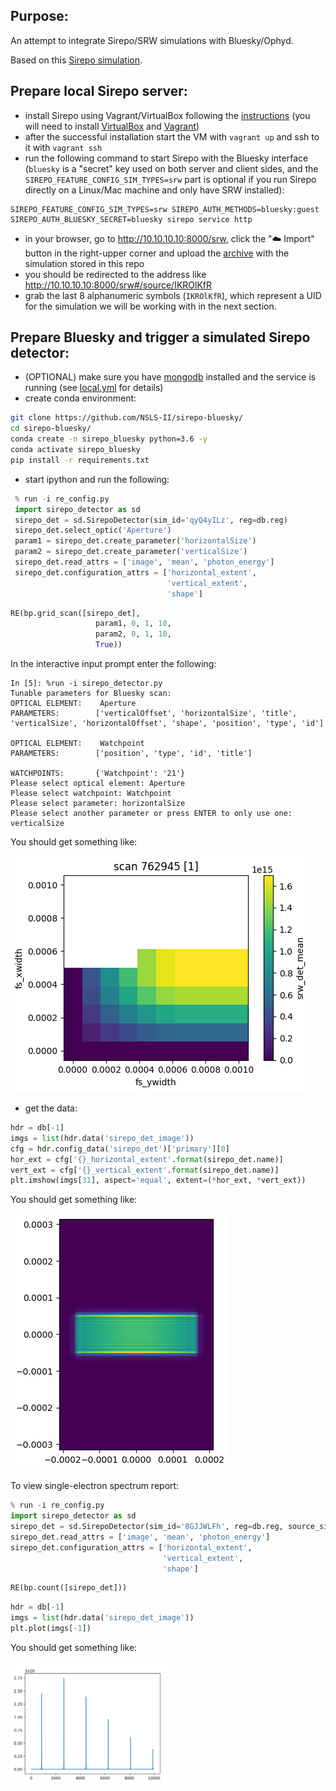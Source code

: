 Purpose:
----
An attempt to integrate Sirepo/SRW simulations with Bluesky/Ophyd.

Based on this [Sirepo simulation](https://beta.sirepo.com/srw#/beamline/6JLvWbzP).


Prepare local Sirepo server:
----
- install Sirepo using Vagrant/VirtualBox following the [instructions](https://github.com/radiasoft/sirepo/wiki/Development)
  (you will need to install [VirtualBox](https://www.virtualbox.org/) and 
  [Vagrant](https://www.vagrantup.com/))
- after the successful installation start the VM with `vagrant up` and ssh to
  it with `vagrant ssh`
- run the following command to start Sirepo with the Bluesky interface (`bluesky` is a "secret" key used on both server and client sides, and the `SIREPO_FEATURE_CONFIG_SIM_TYPES=srw` part is optional if you run Sirepo directly on a Linux/Mac machine and only have SRW installed):
```
SIREPO_FEATURE_CONFIG_SIM_TYPES=srw SIREPO_AUTH_METHODS=bluesky:guest SIREPO_AUTH_BLUESKY_SECRET=bluesky sirepo service http
```
- in your browser, go to http://10.10.10.10:8000/srw, click the ":cloud: Import"
  button in the right-upper corner and upload the [archive](https://github.com/mrakitin/sirepo_bluesky/blob/master/basic.zip)
  with the simulation stored in this repo
- you should be redirected to the address like http://10.10.10.10:8000/srw#/source/IKROlKfR
- grab the last 8 alphanumeric symbols (`IKROlKfR`), which represent a UID for
  the simulation we will be working with in the next section.


Prepare Bluesky and trigger a simulated Sirepo detector:
----
- (OPTIONAL) make sure you have [mongodb](https://docs.mongodb.com/manual/tutorial/install-mongodb-on-os-x/) installed and the service is running (see [local.yml](local.yml) for details)
- create conda environment:
```bash
git clone https://github.com/NSLS-II/sirepo-bluesky/
cd sirepo-bluesky/
conda create -n sirepo_bluesky python=3.6 -y
conda activate sirepo_bluesky
pip install -r requirements.txt
```
- start ipython and run the following:
```py
 % run -i re_config.py
 import sirepo_detector as sd
 sirepo_det = sd.SirepoDetector(sim_id='qyQ4yILz', reg=db.reg)
 sirepo_det.select_optic('Aperture')
 param1 = sirepo_det.create_parameter('horizontalSize')
 param2 = sirepo_det.create_parameter('verticalSize')
 sirepo_det.read_attrs = ['image', 'mean', 'photon_energy']
 sirepo_det.configuration_attrs = ['horizontal_extent',
                                   'vertical_extent',
                                   'shape']
 ```
 ```py
 RE(bp.grid_scan([sirepo_det],
                    param1, 0, 1, 10,
                    param2, 0, 1, 10,
                    True))
```

In the interactive input prompt enter the following:
```
In [5]: %run -i sirepo_detector.py
Tunable parameters for Bluesky scan:
OPTICAL ELEMENT:    Aperture
PARAMETERS:        ['verticalOffset', 'horizontalSize', 'title', 'verticalSize', 'horizontalOffset', 'shape', 'position', 'type', 'id']

OPTICAL ELEMENT:    Watchpoint
PARAMETERS:        ['position', 'type', 'id', 'title']

WATCHPOINTS:       {'Watchpoint': '21'}
Please select optical element: Aperture
Please select watchpoint: Watchpoint
Please select parameter: horizontalSize
Please select another parameter or press ENTER to only use one: verticalSize
```

You should get something like:

![](images/sirepo_bluesky_grid.png)

- get the data:
```py
hdr = db[-1]
imgs = list(hdr.data('sirepo_det_image'))
cfg = hdr.config_data('sirepo_det')['primary'][0]
hor_ext = cfg['{}_horizontal_extent'.format(sirepo_det.name)]
vert_ext = cfg['{}_vertical_extent'.format(sirepo_det.name)]
plt.imshow(imgs[31], aspect='equal', extent=(*hor_ext, *vert_ext))
```
You should get something like:

![](images/sirepo_bluesky.png)


To view single-electron spectrum report: 

```py
% run -i re_config.py
import sirepo_detector as sd
sirepo_det = sd.SirepoDetector(sim_id='8GJJWLFh', reg=db.reg, source_simulation=True)
sirepo_det.read_attrs = ['image', 'mean', 'photon_energy']
sirepo_det.configuration_attrs = ['horizontal_extent',
                                  'vertical_extent',
                                  'shape']
```
```py
RE(bp.count([sirepo_det]))
```
```py
hdr = db[-1]
imgs = list(hdr.data('sirepo_det_image'))
plt.plot(imgs[-1])
```
You should get something like: 

<img src="images/Spectrum.png" width=50%>

